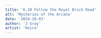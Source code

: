 ```yaml
---
title: '6.30 Follow the Royal Brick Road'
alt: 'Mysteries of the Arcana'
date: '2024-10-03'
author: 'J Gray'
artist: 'Keira'
---
```

